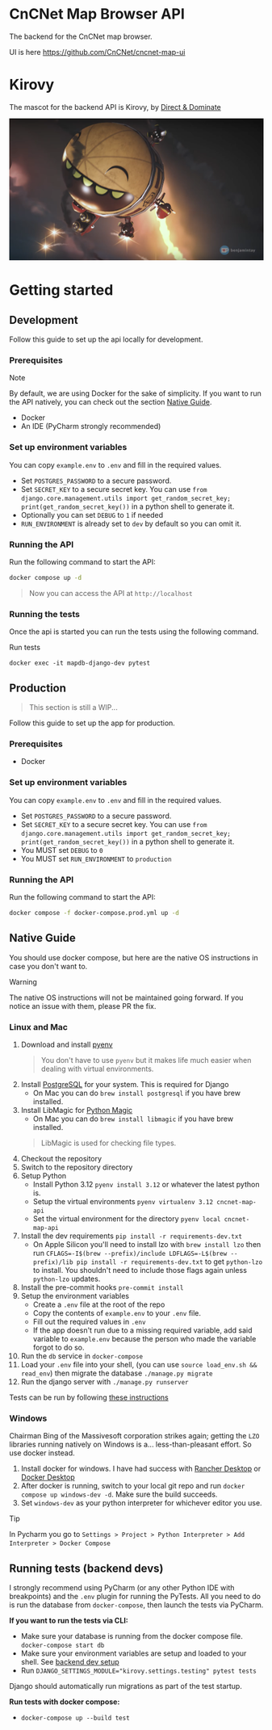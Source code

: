 # CnCNet Map Browser API


The backend for the CnCNet map browser.

UI is here https://github.com/CnCNet/cncnet-map-ui


# Kirovy


The mascot for the backend API is Kirovy, by [Direct & Dominate](https://www.youtube.com/@DirectandDominate)

![Kirovy enjoying his job](docs/images/kirovy_direct_and_dominate.png)

# Getting started

## Development

Follow this guide to set up the api locally for development.

### Prerequisites

> [!note]
> By default, we are using Docker for the sake of simplicity. If you want to run the API natively, you can check out the section [Native Guide](#native-guide).

- Docker
- An IDE (PyCharm strongly recommended)

### Set up environment variables

You can copy `example.env` to `.env` and fill in the required values.

- Set `POSTGRES_PASSWORD` to a secure password.
- Set `SECRET_KEY` to a secure secret key. You can use `from django.core.management.utils import get_random_secret_key; print(get_random_secret_key())` in a python shell to generate it.
- Optionally you can set `DEBUG` to `1` if needed
- `RUN_ENVIRONMENT` is already set to `dev` by default so you can omit it.

### Running the API

Run the following command to start the API:

```bash
docker compose up -d
```

> Now you can access the API at `http://localhost`

### Running the tests

Once the api is started you can run the tests using the following command.

Run tests
```
docker exec -it mapdb-django-dev pytest
```

## Production

> This section is still a WIP...

Follow this guide to set up the app for production.

### Prerequisites

- Docker

### Set up environment variables

You can copy `example.env` to `.env` and fill in the required values.

- Set `POSTGRES_PASSWORD` to a secure password.
- Set `SECRET_KEY` to a secure secret key. You can use `from django.core.management.utils import get_random_secret_key; print(get_random_secret_key())` in a python shell to generate it.
- You MUST set `DEBUG` to `0`
- You MUST set `RUN_ENVIRONMENT` to `production`

### Running the API

Run the following command to start the API:

```bash
docker compose -f docker-compose.prod.yml up -d
```

## Native Guide

You should use docker compose, but here are the native OS instructions in case you don't want to.

> [!warning]
> The native OS instructions will not be maintained going forward. If you notice an issue with them, please PR the fix.

### Linux and Mac

1. Download and install [pyenv](https://github.com/pyenv/pyenv)
   > You don't have to use `pyenv` but it makes life much easier when dealing with virtual environments.
2. Install [PostgreSQL](https://www.postgresql.org/) for your system. This is required for Django
   - On Mac you can do `brew install postgresql` if you have brew installed.
3. Install LibMagic for [Python Magic](https://github.com/ahupp/python-magic)
   - On Mac you can do `brew install libmagic` if you have brew installed.
   > LibMagic is used for checking file types.
4. Checkout the repository
5. Switch to the repository directory
6. Setup Python
   - Install Python 3.12 `pyenv install 3.12` or whatever the latest python is.
   - Setup the virtual environments `pyenv virtualenv 3.12 cncnet-map-api`
   - Set the virtual environment for the directory `pyenv local cncnet-map-api`
7. Install the dev requirements `pip install -r requirements-dev.txt`
   -  On Apple Silicon you'll need to install lzo with `brew install lzo` then run
      `CFLAGS=-I$(brew --prefix)/include LDFLAGS=-L$(brew --prefix)/lib pip install -r requirements-dev.txt`
      to get `python-lzo` to install. You shouldn't need to include those flags again unless `python-lzo` updates.
8. Install the pre-commit hooks `pre-commit install`
9. Setup the environment variables
   - Create a `.env` file at the root of the repo
   - Copy the contents of `example.env` to your `.env` file.
   - Fill out the required values in `.env`
   - If the app doesn't run due to a missing required variable, add said variable to `example.env` because the person
   who made the variable forgot to do so.
10. Run the `db` service in `docker-compose`
11. Load your `.env` file into your shell, (you can use `source load_env.sh && read_env`)<a name="load-shell-env"></a>
then migrate the database `./manage.py migrate`
12. Run the django server with `./manage.py runserver`

Tests can be run by following [these instructions](#running-tests-backend-devs)


### Windows

Chairman Bing of the Massivesoft corporation strikes again; getting the `LZO` libraries running
natively on Windows is a... less-than-pleasant effort. So use docker instead.

1. Install docker for windows. I have had success with [Rancher Desktop](https://rancherdesktop.io/)
   or [Docker Desktop](https://docs.docker.com/desktop/setup/install/windows-install/)
2. After docker is running, switch to your local git repo and run `docker compose up windows-dev -d`.
   Make sure the build succeeds.
3. Set `windows-dev` as your python interpreter for whichever editor you use.

> [!TIP]
> In Pycharm you go to `Settings > Project > Python Interpreter > Add Interpreter > Docker Compose`


## Running tests (backend devs)

I strongly recommend using PyCharm (or any other Python IDE with breakpoints) and the `.env` plugin for running the PyTests.
All you need to do is run the database from `docker-compose`, then launch the tests via PyCharm.

**If you want to run the tests via CLI:**

- Make sure your database is running from the docker compose file. `docker-compose start db`
- Make sure your environment variables are setup and loaded to your shell. See [backend dev setup](#load-shell-env)
- Run `DJANGO_SETTINGS_MODULE="kirovy.settings.testing" pytest tests`

Django should automatically run migrations as part of the test startup.

**Run tests with docker compose:**

- `docker-compose up --build test`
